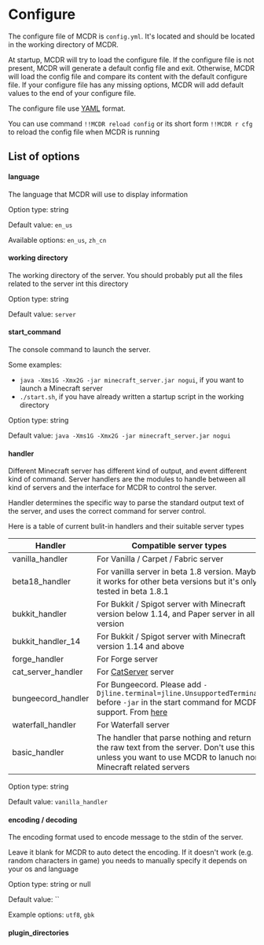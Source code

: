 # Configure

The configure file of MCDR is `config.yml`. It's located and should be located in the working directory of MCDR.

At startup, MCDR will try to load the configure file. If the configure file is not present, MCDR will generate a default config file and exit. Otherwise, MCDR will load the config file and compare its content with the default configure file. If your configure file has any missing options, MCDR will add default values to the end of your configure file.

The configure file use [YAML](https://en.wikipedia.org/wiki/YAML) format.

You can use command `!!MCDR reload config` or its short form `!!MCDR r cfg` to reload the config file when MCDR is running

## List of options

#### language

The language that MCDR will use to display information

Option type: string

Default value: `en_us`

Available options: `en_us`, `zh_cn`

#### working directory

The working directory of the server. You should probably put all the files related to the server int this directory

Option type: string

Default value: `server`

#### start_command

The console command to launch the server.

Some examples:

- `java -Xms1G -Xmx2G -jar minecraft_server.jar nogui`, if you want to launch a Minecraft server
- `./start.sh`, if you have already written a startup script in the working directory

Option type: string

Default value: `java -Xms1G -Xmx2G -jar minecraft_server.jar nogui`

#### handler

Different Minecraft server has different kind of output, and event different kind of command. Server handlers are the modules to handle between all kind of servers and the interface for MCDR to control the server.

Handler determines the specific way to parse the standard output text of the server, and uses the correct command for server control.

Here is a table of current bulit-in handlers and their suitable server types

| Handler | Compatible server types |
|---|---|
| vanilla_handler | For Vanilla / Carpet / Fabric server |
| beta18_handler | For vanilla server in beta 1.8 version. Maybe it works for other beta versions but it's only tested in beta 1.8.1 |
| bukkit_handler | For Bukkit / Spigot server with Minecraft version below 1.14, and Paper server in all version |
| bukkit_handler_14 | For Bukkit / Spigot server with Minecraft version 1.14 and above |
| forge_handler | For Forge server |
| cat_server_handler | For [CatServer](https://github.com/Luohuayu/CatServer) server |
| bungeecord_handler | For Bungeecord. Please add `-Djline.terminal=jline.UnsupportedTerminal` before `-jar` in the start command for MCDR support. From [here](https://www.spigotmc.org/wiki/start-up-parameters/) |
| waterfall_handler | For Waterfall server |
| basic_handler | The handler that parse nothing and return the raw text from the server. Don't use this unless you want to use MCDR to lanuch non Minecraft related servers |

Option type: string

Default value: `vanilla_handler`

#### encoding / decoding

The encoding format used to encode message to the stdin of the server. 

Leave it blank for MCDR to auto detect the encoding. If it doesn't work (e.g. random characters in game) you needs to manually specify it depends on your os and language

Option type: string or null

Default value: ``

Example options: `utf8`, `gbk`

#### plugin_directories











